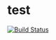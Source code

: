 # test
[![Build Status](https://travis-ci.com/qydysky/test.svg?branch=master)](https://travis-ci.com/qydysky/test)